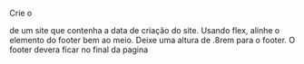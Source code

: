 Crie o <footer> de um site que contenha a data de criação do site.
Usando flex, alinhe o elemento do footer bem ao meio.
Deixe uma altura de .8rem para o footer.
O footer devera ficar no final da pagina

```HTML

```

```CSS

```